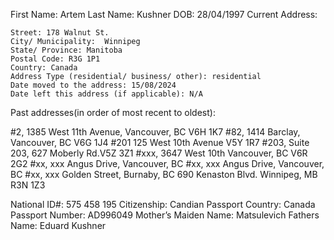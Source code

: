 First Name: Artem 
Last Name: Kushner 
DOB: 28/04/1997
Current Address: 

    Street: 178 Walnut St.
    City/ Municipality:  Winnipeg
    State/ Province: Manitoba
    Postal Code: R3G 1P1
    Country: Canada
    Address Type (residential/ business/ other): residential
    Date moved to the address: 15/08/2024
    Date left this address (if applicable): N/A

Past addresses(in order of most recent to oldest): 

#2, 1385 West 11th Avenue, Vancouver, BC V6H 1K7
#82, 1414 Barclay, Vancouver, BC V6G 1J4
#201 125 West 10th Avenue V5Y 1R7
#203, Suite 203, 627 Moberly Rd.V5Z 3Z1
#xxx, 3647 West 10th Vancouver, BC V6R 2G2
#xx, xxx Angus Drive, Vancouver, BC
#xx, xxx Angus Drive, Vancouver, BC
#xx, xxx Golden Street, Burnaby, BC
690 Kenaston Blvd. Winnipeg, MB R3N 1Z3


National ID#: 575 458 195
Citizenship: Candian
Passport Country:  Canada
Passport Number: AD996049
Mother’s Maiden Name: Matsulevich
Fathers Name: Eduard Kushner
